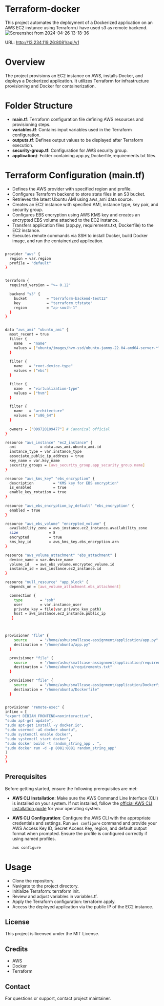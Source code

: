 
# Terraform-docker
This project automates the deployment of a Dockerized application on an AWS EC2 instance using Terraform.i have used s3 as remote backend.
![Screenshot from 2024-04-26 13-18-36](https://github.com/ashu180674/terraform-docker/assets/105533911/10a3e02c-d627-4081-9733-80acd5fce4a8)

URL:  http://13.234.119.26:8081/api/v1


# Overview
The project provisions an EC2 instance on AWS, installs Docker, and deploys a Dockerized application. It utilizes Terraform for infrastructure provisioning and Docker for containerization.

# Folder Structure
- **main.tf**: Terraform configuration file defining AWS resources and provisioning steps.
- **variables.tf**: Contains input variables used in the Terraform configuration.
- **outputs.tf**: Defines output values to be displayed after Terraform execution.
- **security-group.tf**: Configuration for AWS security group.
- **application/**: Folder containing app.py,Dockerfile,requirements.txt files.

# Terraform Configuration (main.tf)
- Defines the AWS provider with specified region and profile.
- Configures Terraform backend to store state files in an S3 bucket.
- Retrieves the latest Ubuntu AMI using aws_ami data source.
- Creates an EC2 instance with specified AMI, instance type, key pair, and security group.
- Configures EBS encryption using AWS KMS key and creates an encrypted EBS volume attached to the EC2 instance.
- Transfers application files (app.py, requirements.txt, Dockerfile) to the EC2 instance.
- Executes remote commands via SSH to install Docker, build Docker image, and run the containerized application.
```bash

provider "aws" {
  region = var.region
  profile = "default"
}


terraform {
  required_version = ">= 0.12"

  backend "s3" {
    bucket         = "terraform-backend-test12"
    key            = "terraform.tfstate"
    region         = "ap-south-1"
  }
}


data "aws_ami" "ubuntu_ami" {
  most_recent = true
  filter {
    name   = "name"
    values = ["ubuntu/images/hvm-ssd/ubuntu-jammy-22.04-amd64-server-*"]
  }
 
  filter {
    name   = "root-device-type"
    values = ["ebs"]
  }

  filter {
    name   = "virtualization-type"
    values = ["hvm"]
  }

  filter {
    name   = "architecture"
    values = ["x86_64"]
  }
 
  owners = ["099720109477"] # Canonical official
}

resource "aws_instance" "ec2_instance" {
  ami           = data.aws_ami.ubuntu_ami.id
  instance_type = var.instance_type
  associate_public_ip_address = true
  key_name = var.key_name
  security_groups = [aws_security_group.app_security_group.name]
}

resource "aws_kms_key" "ebs_encryption" {
  description         = "KMS key for EBS encryption"
  is_enabled          = true
  enable_key_rotation = true
}
 
resource "aws_ebs_encryption_by_default" "ebs_encryption" {
  enabled = true
}

resource "aws_ebs_volume" "encrypted_volume" {
  availability_zone = aws_instance.ec2_instance.availability_zone
  size              = 8
  encrypted         = true
  kms_key_id        = aws_kms_key.ebs_encryption.arn
}

resource "aws_volume_attachment" "ebs_attachment" {
  device_name = var.device_name
  volume_id   = aws_ebs_volume.encrypted_volume.id
  instance_id = aws_instance.ec2_instance.id
}

resource "null_resource" "app_block" {
  depends_on = [aws_volume_attachment.ebs_attachment]

  connection {
    type        = "ssh"
    user        = var.instance_user
    private_key = file(var.private_key_path)
    host = aws_instance.ec2_instance.public_ip
   }



provisioner "file" {
    source      = "/home/ashu/smallcase-assignment/application/app.py"
    destination = "/home/ubuntu/app.py"
  }

  provisioner "file" {
    source      = "/home/ashu/smallcase-assignment/application/requirements.txt"
    destination = "/home/ubuntu/requirements.txt"
  }

  provisioner "file" {
    source      = "/home/ashu/smallcase-assignment/application/Dockerfile"
    destination = "/home/ubuntu/Dockerfile"
  }


provisioner "remote-exec" {
inline = [
"export DEBIAN_FRONTEND=noninteractive",
"sudo apt-get update",
"sudo apt-get install -y docker.io",
"sudo usermod -aG docker ubuntu",
"sudo systemctl enable docker",
"sudo systemctl start docker",
"sudo docker build -t random_string_app . ",
"sudo docker run -d -p 8081:8081 random_string_app"
]
}
}


```
## Prerequisites

Before getting started, ensure the following prerequisites are met:

- **AWS CLI Installation**: Make sure the AWS Command Line Interface (CLI) is installed on your system. If not installed, follow the [official AWS CLI installation guide](https://docs.aws.amazon.com/cli/latest/userguide/cli-configure-quickstart.html) for your operating system.

- **AWS CLI Configuration**: Configure the AWS CLI with the appropriate credentials and settings. Run `aws configure` command and provide your AWS Access Key ID, Secret Access Key, region, and default output format when prompted. Ensure the profile is configured correctly if using named profiles.

    ```bash
    aws configure
    ```


# Usage
- Clone the repository.
- Navigate to the project directory.
- Initialize Terraform: terraform init.
- Review and adjust variables in variables.tf.
- Apply the Terraform configuration: terraform apply.
- Access the deployed application via the public IP of the EC2 instance.

## License
This project is licensed under the MIT License.

## Credits
- AWS
- Docker
- Terraform

## Contact
For questions or support, contact project maintainer.

